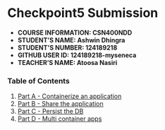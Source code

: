 # Checkpoint5 Submission

- **COURSE INFORMATION: CSN400NDD**
- **STUDENT’S NAME: Ashwin Dhingra**
- **STUDENT'S NUMBER: 124189218**
- **GITHUB USER ID: 124189218-myseneca**
- **TEACHER’S NAME: Atoosa Nasiri**


### Table of Contents
1. [Part A - Containerize an application](#Part-A--Containerize-an-application)
2. [Part B - Share the application](#Part-B--Share-the-application)
3. [Part C - Persist the DB](Part-C--Persist-the-DB)
4. [Part D - Multi container apps](#Part-D--Multi-container-apps)